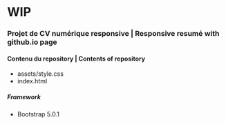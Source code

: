# WIP
### Projet de CV numérique responsive | Responsive resumé with github.io page
#### Contenu du repository | Contents of repository
* assets/style.css  
* index.html
##### Framework
* Bootstrap 5.0.1
